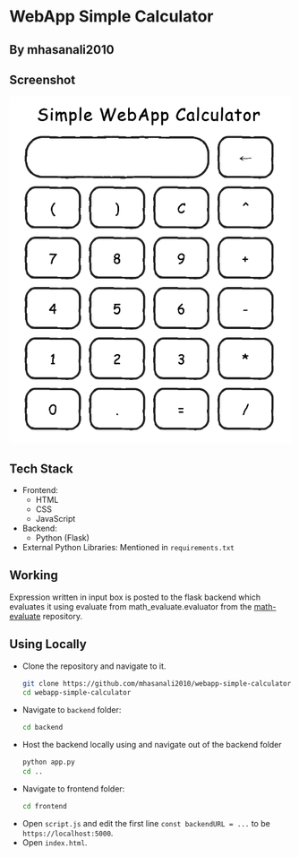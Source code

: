 # WebApp Simple Calculator
## By mhasanali2010

## Screenshot
![screenshot of calculator](image.png)
## Tech Stack
- Frontend:
    - HTML
    - CSS
    - JavaScript
- Backend:
    - Python (Flask)
- External Python Libraries:
    Mentioned in `requirements.txt`

## Working
Expression written in input box is posted to the flask backend which evaluates it using evaluate from math_evaluate.evaluator from the [math-evaluate](https://github.com/mhasanali2010/math-evaluate) repository.

## Using Locally
- Clone the repository and navigate to it.
    ```bash
    git clone https://github.com/mhasanali2010/webapp-simple-calculator
    cd webapp-simple-calculator
    ```
- Navigate to `backend` folder:
    ```bash
    cd backend
    ```
- Host the backend locally using and navigate out of the backend folder
    ```bash
    python app.py
    cd ..
    ```
- Navigate to frontend folder:
    ```bash
    cd frontend
    ```
- Open `script.js` and edit the first line `const backendURL = ...` to be `https://localhost:5000`.
- Open `index.html`.